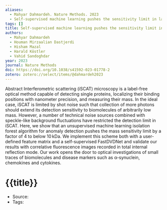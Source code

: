 ```yaml
---
aliases:
  - Mahyar Dahmardeh. Nature Methods. 2023
  - Self-supervised machine learning pushes the sensitivity limit in label-free detection of single proteins below 10 kDa
tags: []
title: Self-supervised machine learning pushes the sensitivity limit in label-free detection of single proteins below 10 kDa
authors:
  - Mahyar Dahmardeh
  - Houman Mirzaalian Dastjerdi
  - Hisham Mazal
  - Harald Köstler
  - Vahid Sandoghdar
year: 2023
journal: Nature Methods
doi: https://doi.org/10.1038/s41592-023-01778-2
zotero: zotero://select/items/@dahmardeh2023
---
```

<!-- START_ABSTRACT -->
Abstract
            Interferometric scattering (iSCAT) microscopy is a label-free optical method capable of detecting single proteins, localizing their binding positions with nanometer precision, and measuring their mass. In the ideal case, iSCAT is limited by shot noise such that collection of more photons should extend its detection sensitivity to biomolecules of arbitrarily low mass. However, a number of technical noise sources combined with speckle-like background fluctuations have restricted the detection limit in iSCAT. Here, we show that an unsupervised machine learning isolation forest algorithm for anomaly detection pushes the mass sensitivity limit by a factor of 4 to below 10 kDa. We implement this scheme both with a user-defined feature matrix and a self-supervised FastDVDNet and validate our results with correlative fluorescence images recorded in total internal reflection mode. Our work opens the door to optical investigations of small traces of biomolecules and disease markers such as α-synuclein, chemokines and cytokines.
<!-- END_ABSTRACT -->

<!-- START_TEMPLATE -->
# {{title}}

- Source:
- Tags: 
<!-- END_TEMPLATE -->